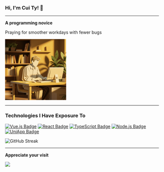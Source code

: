### Hi, I'm Cui Ty! 👋
---
<p><strong>A programming novice</strong></p>
<p>Praying for smoother workdays with fewer bugs</p>
<img src="https://github.com/pocui2333/pocui2333/blob/main/picture.png" width="200" height="200">

---

### Technologies I Have Exposure To
[![Vue.js Badge](https://img.shields.io/badge/Vue.js-4FC08D?logo=vuedotjs&logoColor=fff&style=flat)](https://vuejs.org/)
[![React Badge](https://img.shields.io/badge/React-61DAFB?logo=react&logoColor=000&style=flat)](https://reactjs.org/)
[![TypeScript Badge](https://img.shields.io/badge/TypeScript-3178C6?logo=typescript&logoColor=fff&style=flat)](https://www.typescriptlang.org/)
[![Node.js Badge](https://img.shields.io/badge/Node.js-393?logo=nodedotjs&logoColor=fff&style=flat)](https://nodejs.org/)
[![UniApp Badge](https://img.shields.io/badge/UniApp-007AFF?logo=uniapp&logoColor=fff&style=flat)](https://uniapp.dcloud.io/)

![GitHub Streak](https://github-readme-streak-stats.herokuapp.com/?user=pocui2333&style=default&theme=light&icon_color=fff)

---
<p><strong>Appreciate your visit</strong></p>

![](https://komarev.com/ghpvc/?username=pocui2333&style=flat-square&label=Views)
